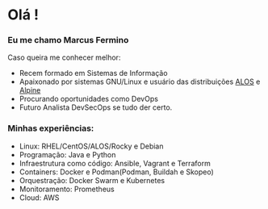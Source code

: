 # Olá ! 

### Eu me chamo Marcus Fermino
Caso queira me conhecer melhor:
 - Recem formado em Sistemas de Informação
 - Apaixonado por sistemas GNU/Linux e usuário das distribuições [ALOS](https://github.com/almalinux) e [Alpine](https://github.com/alpinelinux)
 - Procurando oportunidades como DevOps
 - Futuro Analista DevSecOps se tudo der certo.
### Minhas experiências:
  - Linux: RHEL/CentOS/ALOS/Rocky e Debian
  - Programação: Java e Python
  - Infraestrutura como código: Ansible, Vagrant e Terraform
  - Containers: Docker e Podman(Podman, Buildah e Skopeo)
  - Orquestração: Docker Swarm e Kubernetes
  - Monitoramento: Prometheus
  - Cloud: AWS

